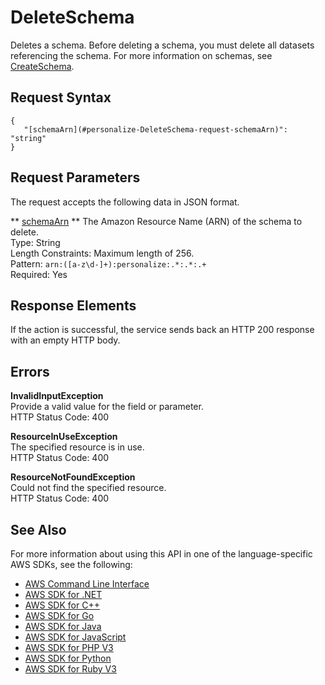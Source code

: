 # DeleteSchema<a name="API_DeleteSchema"></a>

Deletes a schema\. Before deleting a schema, you must delete all datasets referencing the schema\. For more information on schemas, see [CreateSchema](API_CreateSchema.md)\.

## Request Syntax<a name="API_DeleteSchema_RequestSyntax"></a>

```
{
   "[schemaArn](#personalize-DeleteSchema-request-schemaArn)": "string"
}
```

## Request Parameters<a name="API_DeleteSchema_RequestParameters"></a>

The request accepts the following data in JSON format\.

 ** [schemaArn](#API_DeleteSchema_RequestSyntax) **   <a name="personalize-DeleteSchema-request-schemaArn"></a>
The Amazon Resource Name \(ARN\) of the schema to delete\.  
Type: String  
Length Constraints: Maximum length of 256\.  
Pattern: `arn:([a-z\d-]+):personalize:.*:.*:.+`   
Required: Yes

## Response Elements<a name="API_DeleteSchema_ResponseElements"></a>

If the action is successful, the service sends back an HTTP 200 response with an empty HTTP body\.

## Errors<a name="API_DeleteSchema_Errors"></a>

 **InvalidInputException**   
Provide a valid value for the field or parameter\.  
HTTP Status Code: 400

 **ResourceInUseException**   
The specified resource is in use\.  
HTTP Status Code: 400

 **ResourceNotFoundException**   
Could not find the specified resource\.  
HTTP Status Code: 400

## See Also<a name="API_DeleteSchema_SeeAlso"></a>

For more information about using this API in one of the language\-specific AWS SDKs, see the following:
+  [AWS Command Line Interface](https://docs.aws.amazon.com/goto/aws-cli/personalize-2018-05-22/DeleteSchema) 
+  [AWS SDK for \.NET](https://docs.aws.amazon.com/goto/DotNetSDKV3/personalize-2018-05-22/DeleteSchema) 
+  [AWS SDK for C\+\+](https://docs.aws.amazon.com/goto/SdkForCpp/personalize-2018-05-22/DeleteSchema) 
+  [AWS SDK for Go](https://docs.aws.amazon.com/goto/SdkForGoV1/personalize-2018-05-22/DeleteSchema) 
+  [AWS SDK for Java](https://docs.aws.amazon.com/goto/SdkForJava/personalize-2018-05-22/DeleteSchema) 
+  [AWS SDK for JavaScript](https://docs.aws.amazon.com/goto/AWSJavaScriptSDK/personalize-2018-05-22/DeleteSchema) 
+  [AWS SDK for PHP V3](https://docs.aws.amazon.com/goto/SdkForPHPV3/personalize-2018-05-22/DeleteSchema) 
+  [AWS SDK for Python](https://docs.aws.amazon.com/goto/boto3/personalize-2018-05-22/DeleteSchema) 
+  [AWS SDK for Ruby V3](https://docs.aws.amazon.com/goto/SdkForRubyV3/personalize-2018-05-22/DeleteSchema) 